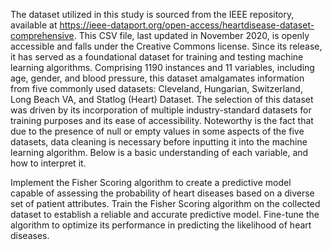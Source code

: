 The dataset utilized in this study is sourced from the IEEE repository, available at https://ieee-dataport.org/open-access/heartdisease-dataset-comprehensive. This CSV file, last updated in November 2020, is openly accessible and falls under the Creative Commons license. Since its release, it has served as a foundational dataset for training and testing machine learning algorithms. Comprising 1190 instances and 11 variables, including age, gender, and blood pressure, this dataset amalgamates information from five commonly used datasets: Cleveland, Hungarian, Switzerland, Long Beach VA, and Statlog (Heart) Dataset. The selection of this dataset was driven by its incorporation of multiple industry-standard datasets for training purposes and its ease of accessibility. Noteworthy is the fact that due to the presence of null or empty values in some aspects of the five datasets, data cleaning is necessary before inputting it into the machine learning algorithm. Below is a basic understanding of each variable, and how to interpret it.

Implement the Fisher Scoring algorithm to create a predictive model capable of assessing the probability of heart diseases based on a diverse set of patient attributes.
Train the Fisher Scoring algorithm on the collected dataset to establish a reliable and accurate predictive model. Fine-tune the algorithm to optimize its performance in predicting the likelihood of heart diseases.

